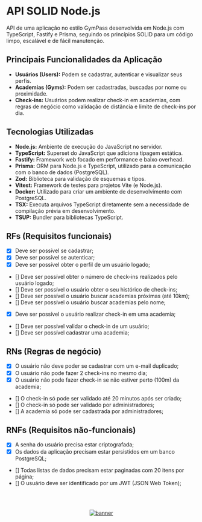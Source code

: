 # API SOLID Node.js

API de uma aplicação no estilo GymPass desenvolvida em Node.js com TypeScript, Fastify e Prisma, seguindo os princípios SOLID para um código limpo, escalável e de fácil manutenção.

## Principais Funcionalidades da Aplicação

- **Usuários (Users):** Podem se cadastrar, autenticar e visualizar seus perfis.
- **Academias (Gyms):** Podem ser cadastradas, buscadas por nome ou proximidade.
- **Check-ins:** Usuários podem realizar check-in em academias, com regras de negócio como validação de distância e limite de check-ins por dia.

## Tecnologias Utilizadas

- **Node.js:** Ambiente de execução do JavaScript no servidor.
- **TypeScript:** Superset do JavaScript que adiciona tipagem estática.
- **Fastify:** Framework web focado em performance e baixo overhead.
- **Prisma:** ORM para Node.js e TypeScript, utilizado para a comunicação com o banco de dados (PostgreSQL).
- **Zod:** Biblioteca para validação de esquemas e tipos.
- **Vitest:** Framework de testes para projetos Vite (e Node.js).
- **Docker:** Utilizado para criar um ambiente de desenvolvimento com PostgreSQL.
- **TSX:** Executa arquivos TypeScript diretamente sem a necessidade de compilação prévia em desenvolvimento.
- **TSUP:** Bundler para bibliotecas TypeScript.

## RFs (Requisitos funcionais)

- [X] Deve ser possível se cadastrar;
- [X] Deve ser possível se autenticar;
- [X] Deve ser possível obter o perfil de um usuário logado;
- [] Deve ser possível obter o número de check-ins realizados pelo usuário logado;
- [] Deve ser possível o usuário obter o seu histórico de check-ins;
- [] Deve ser possível o usuário buscar academias próximas (até 10km);
- [] Deve ser possível o usuário buscar academias pelo nome;
- [X] Deve ser possível o usuário realizar check-in em uma academia;
- [] Deve ser possível validar o check-in de um usuário;
- [] Deve ser possível cadastrar uma academia;

## RNs (Regras de negócio)

- [X] O usuário não deve poder se cadastrar com um e-mail duplicado;
- [X] O usuário não pode fazer 2 check-ins no mesmo dia;
- [X] O usuário não pode fazer check-in se não estiver perto (100m) da academia;
- [] O check-in só pode ser validado até 20 minutos após ser criado;
- [] O check-in só pode ser validado por administradores;
- [] A academia só pode ser cadastrada por administradores;

## RNFs (Requisitos não-funcionais)

- [X] A senha do usuário precisa estar criptografada;
- [X] Os dados da aplicação precisam estar persistidos em um banco PostgreSQL;
- [] Todas listas de dados precisam estar paginadas com 20 itens por página;
- [] O usuário deve ser identificado por um JWT (JSON Web Token);

<!--START_SECTION:footer-->

<br />
<br />

<p align="center">
  <a href="https://discord.gg/rocketseat" target="_blank">
    <img align="center" src="https://storage.googleapis.com/golden-wind/comunidade/rodape.svg" alt="banner"/>
  </a>
</p>

<!--END_SECTION:footer-->